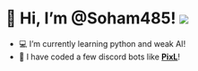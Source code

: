 # 👋 Hi, I’m @Soham485! ![](https://komarev.com/ghpvc/?username=soham485)

- 💻 I’m currently learning python and weak AI!
- 🤖 I have coded a few discord bots like **[PixL](https://discordbotlist.com/bots/pixl)**!
